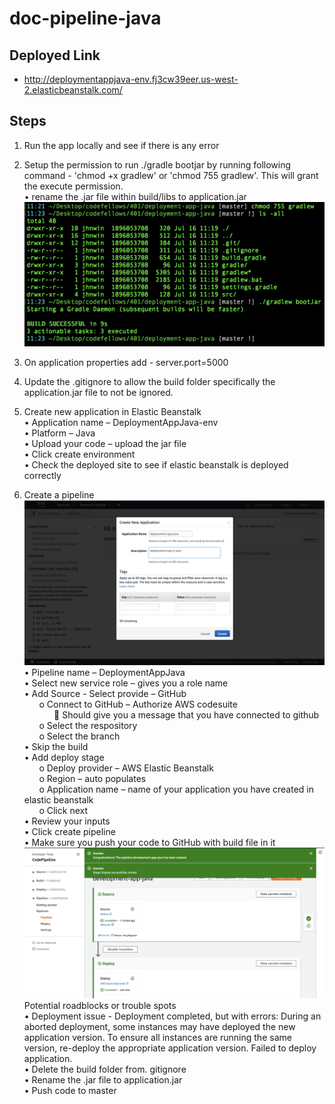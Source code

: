 # doc-pipeline-java

## Deployed Link
- http://deploymentappjava-env.fj3cw39eer.us-west-2.elasticbeanstalk.com/

## Steps
1. Run the app locally and see if there is any error
2. Setup the permission to run ./gradle bootjar by running following command - 'chmod +x gradlew' or 'chmod 755 gradlew'. This will grant the execute permission.\
•	rename the .jar file within build/libs to application.jar  
![image](https://github.com/rjbrons/doc-pipeline-java/blob/master/asserts/Screen%20Shot%202019-07-16%20at%2011.28.53%20AM.png)
3. On application properties add -  server.port=5000
4. Update the .gitignore to allow the build folder specifically the application.jar file to not be ignored.

5. Create new application in Elastic Beanstalk <br/>
•	Application name – DeploymentAppJava-env<br/>
•	Platform – Java<br/>
•	Upload your code – upload the jar file<br/>
•	Click create environment<br/>
•	Check the deployed site to see if elastic beanstalk is deployed correctly<br/>

6. Create a pipeline<br> 
![image](https://github.com/rjbrons/doc-pipeline-java/blob/master/asserts/Screen%20Shot%202019-07-16%20at%2011.30.36%20AM.png)
•	Pipeline name – DeploymentAppJava<br/>
•	Select new service role – gives you a role name<br/>
•	Add Source - Select provide – GitHub<br/>
&nbsp;&nbsp;&nbsp;&nbsp;&nbsp;&nbsp;o   Connect to GitHub – Authorize AWS codesuite<br>
&nbsp;&nbsp;&nbsp;&nbsp;&nbsp;&nbsp;&nbsp;&nbsp;&nbsp;&nbsp;&nbsp;&nbsp;	Should give you a message that you have connected to github<br>
&nbsp;&nbsp;&nbsp;&nbsp;&nbsp;&nbsp;o	Select the respository<br>
&nbsp;&nbsp;&nbsp;&nbsp;&nbsp;&nbsp;o	Select the branch<br>
•	Skip the build<br>
•	Add deploy stage<br>
&nbsp;&nbsp;&nbsp;&nbsp;&nbsp;&nbsp;o	Deploy provider – AWS Elastic Beanstalk<br>
&nbsp;&nbsp;&nbsp;&nbsp;&nbsp;&nbsp;o	Region – auto populates<br>
&nbsp;&nbsp;&nbsp;&nbsp;&nbsp;&nbsp;o	Application name – name of your application you have created in elastic beanstalk<br>
&nbsp;&nbsp;&nbsp;&nbsp;&nbsp;&nbsp;o	Click next<br>
•	Review your inputs<br>
•	Click create pipeline<br>
•	Make sure you push your code to GitHub with build file in it
![image](https://github.com/rjbrons/doc-pipeline-java/blob/master/asserts/Screen%20Shot%202019-07-16%20at%2012.01.05%20PM.png)
Potential roadblocks or trouble spots<br> 
•	Deployment issue - Deployment completed, but with errors: During an aborted deployment, some instances may have deployed the new application version. To ensure all instances are running the same version, re-deploy the appropriate application version. Failed to deploy application.<br>
•	Delete the build folder from. gitignore<br>
•	Rename the .jar file to application.jar<br>
•	Push code to master<br>



